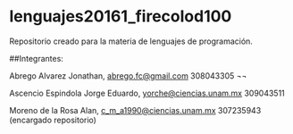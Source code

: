# lenguajes20161_firecolod100
Repositorio creado para la materia de lenguajes de programación. 

##Integrantes:

Abrego Alvarez Jonathan, abrego.fc@gmail.com 308043305 ¬¬

Ascencio Espindola Jorge Eduardo, yorche@ciencias.unam.mx  309043511

Moreno de la Rosa Alan, c_m_a1990@ciencias.unam.mx 307235943 (encargado repositorio)
